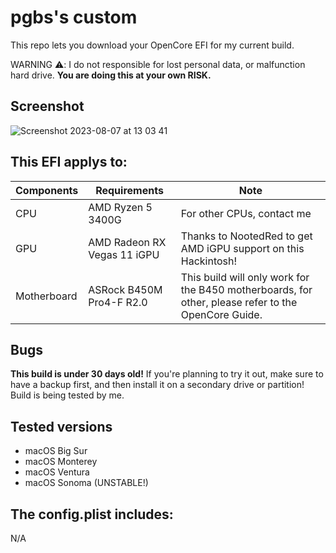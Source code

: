 # pgbs's custom

This repo lets you download your OpenCore EFI for my current build.

WARNING ⚠️: I  do not responsible for lost personal data, or malfunction hard drive. **You are doing this at your own RISK.**

## Screenshot
![Screenshot 2023-08-07 at 13 03 41](https://github.com/PGBSean/pgbs-custom/assets/97381104/3b4977f0-60ee-41de-a3cf-be2f60b78089)


## This EFI applys to:
|  Components             |         Requirements                |            Note                      |
|-------------------------|-------------------------------------|--------------------------------------|
| CPU                     |  AMD Ryzen 5 3400G                  |  For other CPUs, contact me |
| GPU                     |  AMD Radeon RX Vegas 11 iGPU        | Thanks to NootedRed to get AMD iGPU support on this Hackintosh! |
| Motherboard             | ASRock B450M Pro4-F R2.0            |  This build will only work for the B450 motherboards, for other, please refer to the OpenCore Guide.|

## Bugs
**This build is under 30 days old!** If you're planning to try it out, make sure to have a backup first, and then install it on a secondary drive or partition! Build is being tested by me.

## Tested versions
+ macOS Big Sur
+ macOS Monterey
+ macOS Ventura
+ macOS Sonoma (UNSTABLE!)

## The config.plist includes:
N/A

